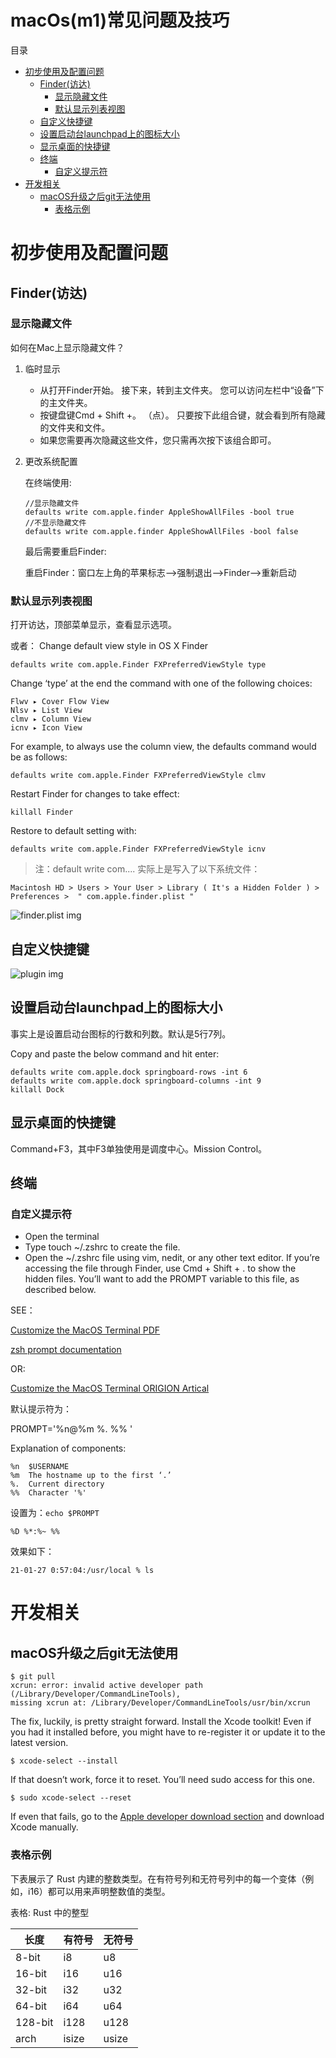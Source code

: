 macOs(m1)常见问题及技巧
====================

<a id="toc" name="toc">目录</a>

<!-- TOC -->

- [初步使用及配置问题](#初步使用及配置问题)
    - [Finder(访达)](#finder访达)
        - [显示隐藏文件](#显示隐藏文件)
        - [默认显示列表视图](#默认显示列表视图)
    - [自定义快捷键](#自定义快捷键)
    - [设置启动台launchpad上的图标大小](#设置启动台launchpad上的图标大小)
    - [显示桌面的快捷键](#显示桌面的快捷键)
    - [终端](#终端)
        - [自定义提示符](#自定义提示符)
- [开发相关](#开发相关)
    - [macOS升级之后git无法使用](#macos升级之后git无法使用)
        - [表格示例](#表格示例)

<!-- /TOC -->

# 初步使用及配置问题

## Finder(访达)

### 显示隐藏文件

如何在Mac上显示隐藏文件？

1. 临时显示
    - 从打开Finder开始。 接下来，转到主文件夹。 您可以访问左栏中“设备”下的主文件夹。
    - 按键盘键Cmd + Shift +。 （点）。 只要按下此组合键，就会看到所有隐藏的文件夹和文件。
    - 如果您需要再次隐藏这些文件，您只需再次按下该组合即可。
1. 更改系统配置

    在终端使用:
    ```
    //显示隐藏文件
    defaults write com.apple.finder AppleShowAllFiles -bool true
    //不显示隐藏文件
    defaults write com.apple.finder AppleShowAllFiles -bool false
    ```

    最后需要重启Finder:

    重启Finder：窗口左上角的苹果标志-->强制退出-->Finder-->重新启动

### 默认显示列表视图

打开访达，顶部菜单显示，查看显示选项。

或者：
Change default view style in OS X Finder

    defaults write com.apple.Finder FXPreferredViewStyle type

Change ‘type’ at the end the command with one of the following choices:

    Flwv ▸ Cover Flow View
    Nlsv ▸ List View
    clmv ▸ Column View
    icnv ▸ Icon View

For example, to always use the column view, the defaults command would be as follows:

    defaults write com.apple.Finder FXPreferredViewStyle clmv
Restart Finder for changes to take effect:

    killall Finder
Restore to default setting with:

    defaults write com.apple.Finder FXPreferredViewStyle icnv

>注：default write com.... 实际上是写入了以下系统文件：
    
    Macintosh HD > Users > Your User > Library ( It's a Hidden Folder ) > Preferences >  " com.apple.finder.plist " 

 ![finder.plist img](imgs/finder.plist.png?raw=true)   

## 自定义快捷键

![plugin img](imgs/cshortcutkey.png?raw=true)

## 设置启动台launchpad上的图标大小

事实上是设置启动台图标的行数和列数。默认是5行7列。

Copy and paste the below command and hit enter:

```
defaults write com.apple.dock springboard-rows -int 6
defaults write com.apple.dock springboard-columns -int 9
killall Dock
```
## 显示桌面的快捷键

Command+F3，其中F3单独使用是调度中心。Mission Control。

## 终端

### 自定义提示符

- Open the terminal
- Type touch ~/.zshrc to create the file.
- Open the ~/.zshrc file using vim, nedit, or any other text editor. If you’re accessing the file through Finder, use Cmd + Shift + . to show the hidden files. You’ll want to add the PROMPT variable to this file, as described below.

SEE：

[Customize the MacOS Terminal PDF](pdfs/CustomizeMacOSTerminal.pdf?raw=true)

[zsh prompt documentation](http://zsh.sourceforge.net/Doc/Release/Prompt-Expansion.html#Prompt-Expansion)

OR:

[Customize the MacOS Terminal ORIGION Artical](https://medium.com/dev-genius/customize-the-macos-terminal-zsh-4cb387e4f447)

默认提示符为：

PROMPT='%n@%m %. %% '

Explanation of components:

```
%n  $USERNAME
%m  The hostname up to the first ‘.’
%.  Current directory
%%  Character '%'
```

设置为：`echo $PROMPT`

    %D %*:%~ %%

效果如下：

    21-01-27 0:57:04:/usr/local % ls

# 开发相关

## macOS升级之后git无法使用

```
$ git pull
xcrun: error: invalid active developer path (/Library/Developer/CommandLineTools),
missing xcrun at: /Library/Developer/CommandLineTools/usr/bin/xcrun
```

The fix, luckily, is pretty straight forward. Install the Xcode toolkit! Even if you had it installed before, you might have to re-register it or update it to the latest version.

```
$ xcode-select --install
```

If that doesn’t work, force it to reset. You’ll need sudo access for this one.

```
$ sudo xcode-select --reset
```

If even that fails, go to the [Apple developer download section](https://developer.apple.com/download/more/) and download Xcode manually.

### 表格示例

下表展示了 Rust 内建的整数类型。在有符号列和无符号列中的每一个变体（例如，i16）都可以用来声明整数值的类型。

表格: Rust 中的整型

| 长度 | 有符号 | 无符号 |
| ------ | ------ | ------ |
| 8-bit | i8 | u8 |
| 16-bit | i16 | u16 |
| 32-bit	|i32	|u32|
|64-bit	|i64	|u64|
|128-bit	|i128|	u128|
|arch	|isize|	usize|
